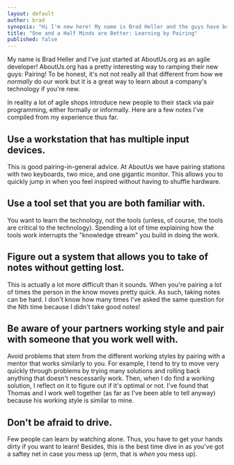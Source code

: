 ```yaml
---
layout: default
author: brad
synopsis: "Hi I'm new here! My name is Brad Heller and the guys have been been teaching me about AboutUs.org's technology via one of our favorite agile practices -- pairing!"
title: "One and a Half Minds are Better: Learning by Pairing"
published: false
---
```


My name is Brad Heller and I've just started at AboutUs.org as an agile developer! AboutUs.org has a pretty interesting way to ramping their
new guys: Pairing! To be honest, it's not not really all that different from how we
*normally* do our work but it is a great way to learn about a company's technology if you're new.

In reality a lot of agile shops introduce new people to their stack via pair programming, either formally or informally. Here are a few notes I've compiled from my experience thus far.

Use a workstation that has multiple input devices.
--

This is good pairing-in-general advice. At AboutUs we have pairing stations
with two keyboards, two mice, and one gigantic monitor. This allows you to quickly jump in when you feel inspired without having to shuffle hardware.

Use a tool set that you are both familiar with.
--

You want to learn the technology, not the tools (unless, of course, the tools are critical to the technology). Spending a lot of time explaining how the tools work interrupts the "knowledge stream" you build in doing the work.

Figure out a system that allows you to take of notes without getting lost.
--

This is actually a lot more difficult than it sounds. When you're pairing a lot
of times the person in the know moves pretty quick. As such, taking notes can
be hard. I don't know how many times I've asked the same question for the Nth
time because I didn't take good notes!

Be aware of your partners working style and pair with someone that you work well with.
--

Avoid problems that stem from the different working styles by pairing with a mentor that works similarly to you. For example, I tend to try to move very quickly through problems by trying many solutions and rolling back anything that doesn't nescessarily work. Then, when I do find a working solution, I reflect on it to figure out if it's optimal or not. I've found that Thomas and I work well together (as far as I've been able to tell anyway) because his working style is similar to mine.

Don't be afraid to drive.
--

Few people can learn by watching alone. Thus, you have to get your hands dirty if you want to learn! Besides, this is the best time dive in as
you've got a saftey net in case you mess up (erm, that is *when* you mess up).
